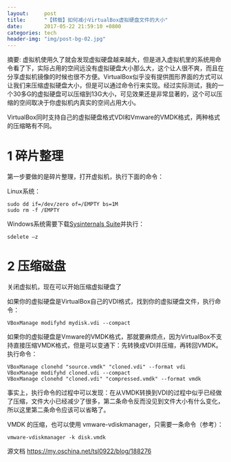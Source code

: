 ```yaml
---
layout:     post
title:      "【转载】如何减小VirtualBox虚拟硬盘文件的大小"
date:       2017-05-22 21:59:10 +0800
categories: tech
header-img: "img/post-bg-02.jpg"
---
```


摘要: 虚拟机使用久了就会发现虚拟硬盘越来越大，但是进入虚拟机里的系统用命令看了下，实际占用的空间远没有虚拟硬盘大小那么大，这个让人很不爽，而且在分享虚拟机镜像的时候也很不方便。VirtualBox似乎没有提供图形界面的方式可以让我们来压缩虚拟硬盘大小，但是可以通过命令行来实现。经过实际测试，我的一个30多G的虚拟硬盘可以压缩到13G大小，可见效果还是非常显著的，这个可以压缩的空间取决于你虚拟机内真实的空间占用大小。

VirtualBox同时支持自己的虚拟硬盘格式VDI和Vmware的VMDK格式，两种格式的压缩略有不同。

# 1 碎片整理
第一步要做的是碎片整理，打开虚拟机，执行下面的命令：

Linux系统：
```console
sudo dd if=/dev/zero of=/EMPTY bs=1M
sudo rm -f /EMPTY
```
Windows系统需要下载[Sysinternals Suite](http://technet.microsoft.com/en-us/sysinternals/bb842062.aspx)并执行：
```shell
sdelete –z
```
# 2 压缩磁盘
关闭虚拟机，现在可以开始压缩虚拟硬盘了

如果你的虚拟硬盘是VirtualBox自己的VDI格式，找到你的虚拟硬盘文件，执行命令：
```console
VBoxManage modifyhd mydisk.vdi --compact
```
如果你的虚拟硬盘是Vmware的VMDK格式，那就要麻烦点，因为VirtualBox不支持直接压缩VMDK格式，但是可以变通下：先转换成VDI并压缩，再转回VMDK。执行命令：
```console
VBoxManage clonehd "source.vmdk" "cloned.vdi" --format vdi
VBoxManage modifyhd cloned.vdi --compact
VBoxManage clonehd "cloned.vdi" "compressed.vmdk" --format vmdk
```
事实上，执行命令的过程中可以发现：在从VMDK转换到VDI的过程中似乎已经做了压缩，文件大小已经减少了很多，第二条命令反而没见到文件大小有什么变化，所以这里第二条命令应该可以省略了。

VMDK 的压缩，也可以使用 vmware-vdiskmanager，只需要一条命令（参考）：
```console
vmware-vdiskmanager -k disk.vmdk
```

源文档 <https://my.oschina.net/tsl0922/blog/188276>
